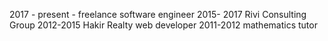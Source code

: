 2017 - present - freelance software engineer
2015- 2017 Rivi Consulting Group
2012-2015 Hakir Realty web developer
2011-2012 mathematics tutor 